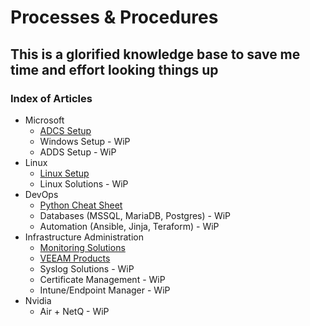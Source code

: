 # Processes & Procedures  

## This is a glorified knowledge base to save me time and effort looking things up

### Index of Articles  

- Microsoft  
  - [ADCS Setup](AD-CertSvc.md)
  - Windows Setup - WiP
  - ADDS Setup - WiP  
- Linux
  - [Linux Setup](Linux-Setup.md)
  - Linux Solutions - WiP
- DevOps  
  - [Python Cheat Sheet](python101.md)
  - Databases (MSSQL, MariaDB, Postgres) - WiP
  - Automation (Ansible, Jinja, Teraform) - WiP
- Infrastructure Administration  
  - [Monitoring Solutions](Monitoring.md)  
  - [VEEAM Products](Veeam-Suite.md)
  - Syslog Solutions - WiP  
  - Certificate Management  - WiP  
  - Intune/Endpoint Manager - WiP  
- Nvidia  
  - Air + NetQ - WiP
